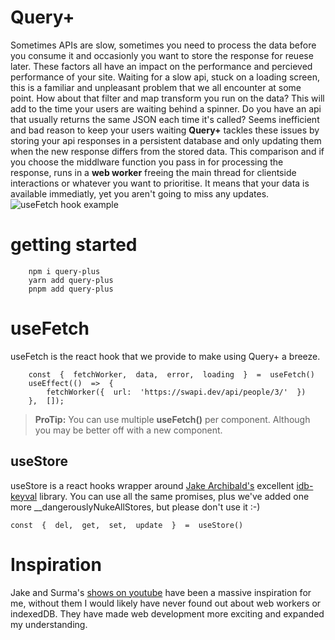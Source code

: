# Query+

Sometimes APIs are slow, sometimes you need to process the data before you consume it and occasionly you want to store the response for reuese later. These factors all have an impact on the performance and percieved performance of your site. Waiting for a slow api, stuck on a loading screen, this is a familiar and unpleasant problem that we all encounter at some point. How about that filter and map transform you run on the data? This will add to the time your users are waiting behind a spinner. Do you have an api that usually returns the same JSON each time it's called? Seems inefficient and bad reason to keep your users waiting
**Query+** tackles these issues by storing your api responses in a persistent database and only updating them when the new response differs from the stored data. This comparison and if you choose the middlware function you pass in for processing the response, runs in a **web worker** freeing the main thread for clientside interactions or whatever you want to prioritise. It means that your data is available immediatly, yet you aren't going to miss any updates. 
![useFetch hook example](https://repository-images.githubusercontent.com/505699390/e7071961-16bf-4dc2-b31e-f72eca2940a5)
# getting started
        npm i query-plus
        yarn add query-plus
        pnpm add query-plus
# useFetch

useFetch is the react hook that we provide to make using Query+ a breeze.

        const  {  fetchWorker,  data,  error,  loading  }  =  useFetch()
        useEffect(()  =>  {
            fetchWorker({  url:  'https://swapi.dev/api/people/3/'  })
        },  []);
> **ProTip:** You can use multiple **useFetch()** per component. Although you may be better off with a new component.




## useStore

useStore is a react hooks wrapper around [Jake Archibald's](https://github.com/jakearchibald) excellent [idb-keyval](https://github.com/jakearchibald/idb-keyval) library. You can use all the same promises, plus we've added one more __dangerouslyNukeAllStores, but please don't use it :-)

    const  {  del,  get,  set,  update  }  =  useStore()

# Inspiration

Jake and Surma's [shows on youtube](https://www.youtube.com/c/GoogleChromeDevelopers) have been a massive inspiration for me, without them I would likely have never found out about web workers or indexedDB. They have made web development more exciting and expanded my understanding.